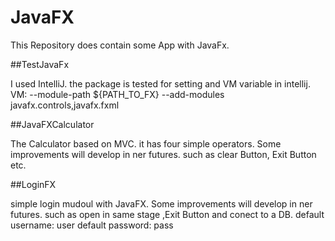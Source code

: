 # JavaFX

This Repository does contain some App with JavaFx.

##TestJavaFx 

I used IntelliJ. the package is tested for setting and VM variable in intellij.
VM: 
--module-path ${PATH_TO_FX} --add-modules javafx.controls,javafx.fxml

##JavaFXCalculator 

The Calculator based on MVC. it has four simple operators. Some improvements will develop in ner futures.  such as clear Button, Exit Button etc.

##LoginFX

simple login mudoul with JavaFX. Some improvements will develop in ner futures.  such as open in same stage ,Exit Button and conect to a DB.
default username: user
default password: pass

